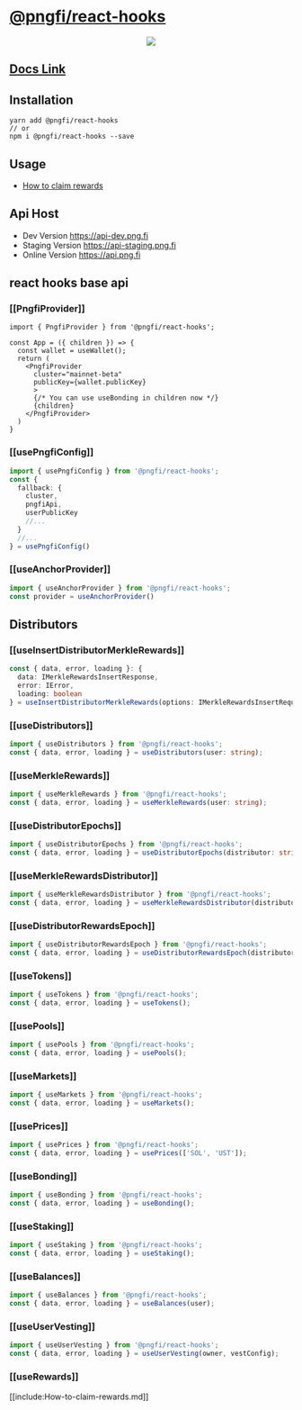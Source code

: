 # [@pngfi/react-hooks](https://npmjs.com/package/@pngfi/react-hooks)

<div align="center">
  <a href="https://www.npmjs.com/package/@pngfi/react-hooks">
    <img src="https://img.shields.io/npm/v/@pngfi/react-hooks.svg?style=flat-square">
  </a>
</div>

## [Docs Link](https://react-hooks-tan.vercel.app/)

## Installation

```
yarn add @pngfi/react-hooks
// or
npm i @pngfi/react-hooks --save
```

## Usage

- [How to claim rewards](#how-to-claim-rewards)

## Api Host

- Dev Version https://api-dev.png.fi
- Staging Version https://api-staging.png.fi
- Online Version https://api.png.fi

## react hooks base api

### [[PngfiProvider]]

```tsx
import { PngfiProvider } from '@pngfi/react-hooks';

const App = ({ children }) => {
  const wallet = useWallet();
  return (
    <PngfiProvider
      cluster="mainnet-beta"
      publicKey={wallet.publicKey}
      >
      {/* You can use useBonding in children now */}
      {children}
    </PngfiProvider>
  )
}
```

### [[usePngfiConfig]]

```ts
import { usePngfiConfig } from '@pngfi/react-hooks';
const {
  fallback: {
    cluster,
    pngfiApi,
    userPublicKey
    //...
  }
  //...
} = usePngfiConfig()
```

### [[useAnchorProvider]]

```ts
import { useAnchorProvider } from '@pngfi/react-hooks';
const provider = useAnchorProvider()
```

## Distributors

### [[useInsertDistributorMerkleRewards]]

```ts
const { data, error, loading }: {
  data: IMerkleRewardsInsertResponse,
  error: IError,
  loading: boolean
} = useInsertDistributorMerkleRewards(options: IMerkleRewardsInsertRequest);
```

### [[useDistributors]]

```ts
import { useDistributors } from '@pngfi/react-hooks';
const { data, error, loading } = useDistributors(user: string);
```

### [[useMerkleRewards]]

```ts
import { useMerkleRewards } from '@pngfi/react-hooks';
const { data, error, loading } = useMerkleRewards(user: string);
```

### [[useDistributorEpochs]]

```ts
import { useDistributorEpochs } from '@pngfi/react-hooks';
const { data, error, loading } = useDistributorEpochs(distributor: string);
```


### [[useMerkleRewardsDistributor]]

```ts
import { useMerkleRewardsDistributor } from '@pngfi/react-hooks';
const { data, error, loading } = useMerkleRewardsDistributor(distributor: string);
```

### [[useDistributorRewardsEpoch]]

```ts
import { useDistributorRewardsEpoch } from '@pngfi/react-hooks';
const { data, error, loading } = useDistributorRewardsEpoch(distributor: string, epoch: string);
```

### [[useTokens]]

```ts
import { useTokens } from '@pngfi/react-hooks';
const { data, error, loading } = useTokens();
```

### [[usePools]]

```ts
import { usePools } from '@pngfi/react-hooks';
const { data, error, loading } = usePools();
```

### [[useMarkets]]

```ts
import { useMarkets } from '@pngfi/react-hooks';
const { data, error, loading } = useMarkets();
```

### [[usePrices]]

```ts
import { usePrices } from '@pngfi/react-hooks';
const { data, error, loading } = usePrices(['SOL', 'UST']);
```
### [[useBonding]]

```ts
import { useBonding } from '@pngfi/react-hooks';
const { data, error, loading } = useBonding();
```

### [[useStaking]]

```ts
import { useStaking } from '@pngfi/react-hooks';
const { data, error, loading } = useStaking();
```

### [[useBalances]]

```ts
import { useBalances } from '@pngfi/react-hooks';
const { data, error, loading } = useBalances(user);
```

### [[useUserVesting]]

```ts
import { useUserVesting } from '@pngfi/react-hooks';
const { data, error, loading } = useUserVesting(owner, vestConfig);
```

### [[useRewards]]

[[include:How-to-claim-rewards.md]]

